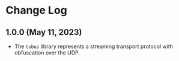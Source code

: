 # Change Log

## 1.0.0 (May 11, 2023)

- The `tubus` library represents a streaming transport protocol with obfuscation over the UDP.
